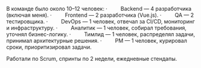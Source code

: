 В команде было около 10–12 человек:
	·         Backend — 4 разработчика (включая меня).
	·         Frontend — 2 разработчика (Vue.js).
	·         QA — 2 тестировщика.
	·         DevOps — 1 человек, отвечал за CI/CD, мониторинг и инфраструктуру.
	·         Аналитик — 1 человек, собирал требования, уточнял бизнес-логику.
	·         Тимлид — 1 человек, распределял задачи, принимал архитектурные решения.
	·         PM — 1 человек, курировал сроки, приоритизировал задачи.

Работали по Scrum, спринты по 2 недели, ежедневные стендапы.